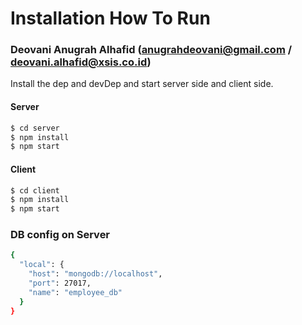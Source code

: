 # Installation How To Run
### Deovani Anugrah Alhafid (anugrahdeovani@gmail.com / deovani.alhafid@xsis.co.id)

Install the dep and devDep and start server side and client side.

#### Server
```sh
$ cd server
$ npm install
$ npm start
```

#### Client
```sh
$ cd client
$ npm install
$ npm start
```

### DB config on Server
```sh
{
  "local": {
    "host": "mongodb://localhost",
    "port": 27017,
    "name": "employee_db"
  }
}
```